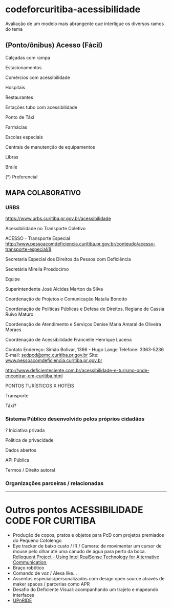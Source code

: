 # codeforcuritiba-acessibilidade
Avaliação de um modelo mais abrangente que interligue os diversos ramos do tema

## (Ponto/ônibus) Acesso (Fácil)

Calçadas com rampa

Estacionamentos

Comércios com acessibilidade

Hospitais

Restaurantes

Estações tubo com acessibilidade

Ponto de Táxi

Farmácias

Escolas especiais

Centrais de manutenção de equipamentos

Libras

Braile

(*) Preferencial

## MAPA COLABORATIVO

### URBS

https://www.urbs.curitiba.pr.gov.br/acessibilidade

Acessibilidade no Transporte Coletivo


ACESSO - Transporte Especial
http://www.pessoacomdeficiencia.curitiba.pr.gov.br/conteudo/acesso-transporte-especial/8

Secretaria Especial dos Direitos da Pessoa com Deficiência

Secretária
Mirella Prosdocimo

Equipe

Superintendente
José Alcides Marton da Silva

Coordenação de Projetos e Comunicação
Natalia Bonotto

Coordenação de Políticas Públicas e Defesa de Direitos.
Regiane de Cassia Ruivo Maturo

Coordenação de Atendimento e Serviços
Denise Maria Amaral de Oliveira Moraes

Coordenação de Acessibilidade
Francielle Henrique Lucena
 

Contato
Endereço: Simão Bolivar, 1366 - Hugo Lange
Telefone: 3363-5236
E-mail: sedpcd@pmc.curitiba.pr.gov.br
Site: www.pessoacomdeficiencia.curitiba.pr.gov.br



http://www.deficienteciente.com.br/acessibilidade-e-turismo-onde-encontrar-em-curitiba.html

PONTOS TURÍSTICOS
X
HOTÉIS

Transporte

Táxi?

### Sistema Público desenvolvido pelos próprios cidadãos

? Iniciativa privada

Política de privacidade

Dados abertos

API Pública

Termos / Direito autoral

### Organizações parceiras / relacionadas

------------------------------

# Outros pontos ACESSIBILIDADE CODE FOR CURITIBA

- Produção de copos, pratos e objetos para PcD com projetos premiados do Pequeno Cotolengo
- Eye tracker de baixo custo / IR / Camera: de movimentar um cursor de mouse pelo olhar até uma canudo de água para perto da boca. [Relloquent Project - Using Intel RealSense Technology for Alternative Communication](https://devmesh.intel.com/projects/407);
- Braço robôtico
- Comando de voz / Alexa like...
- Assentos especiais/personalizados com design open source através de maker spaces / parcerias como APR
- Desafio do Deficiente Visual: acompanhando um trajeto e mapeando interfaces
- [UPnRIDE](http://upnride.com/)

